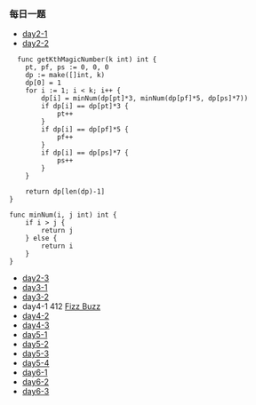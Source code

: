 ### 每日一题
- [day2-1](https://leetcode-cn.com/problems/intersection-of-two-arrays-ii/)
- [day2-2](https://leetcode-cn.com/problems/get-kth-magic-number-lcci/)
```
  func getKthMagicNumber(k int) int {
	pt, pf, ps := 0, 0, 0
	dp := make([]int, k)
	dp[0] = 1
	for i := 1; i < k; i++ {
		dp[i] = minNum(dp[pt]*3, minNum(dp[pf]*5, dp[ps]*7))
		if dp[i] == dp[pt]*3 {
			pt++
		}
		if dp[i] == dp[pf]*5 {
			pf++
		}
		if dp[i] == dp[ps]*7 {
			ps++
		}
	}

	return dp[len(dp)-1]
}

func minNum(i, j int) int {
	if i > j {
		return j
	} else {
		return i
	}
}

```
- [day2-3](https://leetcode-cn.com/problems/get-kth-magic-number-lcci/)
- [day3-1](https://leetcode-cn.com/problems/remove-outermost-parentheses/)
- [day3-2](https://leetcode-cn.com/problems/hua-dong-chuang-kou-de-zui-da-zhi-lcof/)
- day4-1 412 [Fizz Buzz](https://leetcode-cn.com/problems/fizz-buzz/)
- [day4-2](https://leetcode-cn.com/problems/add-digits)
- [day4-3](https://leetcode-cn.com/problemsmove-zeroes)
- [day5-1](https://leetcode-cn.com/problems/maximum-depth-of-binary-tree/)
- [day5-2](https://leetcode-cn.com/problems/minimum-depth-of-binary-tree/)
- [day5-3](https://leetcode-cn.com/problems/maximum-depth-of-n-ary-tree/)
- [day5-4](https://leetcode-cn.com/problems/balanced-binary-tree/)
- [day6-1](https://leetcode-cn.com/problems/zero-matrix-lcci/)
- [day6-2](https://leetcode-cn.com/problems/minimum-absolute-difference/)
- [day6-3](https://leetcode-cn.com/problems/diameter-of-binary-tree/)
